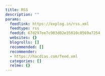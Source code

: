 ```yaml
---
title: RSS
description: ""
params:
  feedlink: https://explog.in/rss.xml
  feedtype: rss
  feedid: 67d297ee7c983d02e35810c8569a7254
  websites: {}
  blogrolls: []
  recommended: []
  recommender:
  - https://hacdias.com/feed.xml
  categories: []
  relme: {}
---
```

